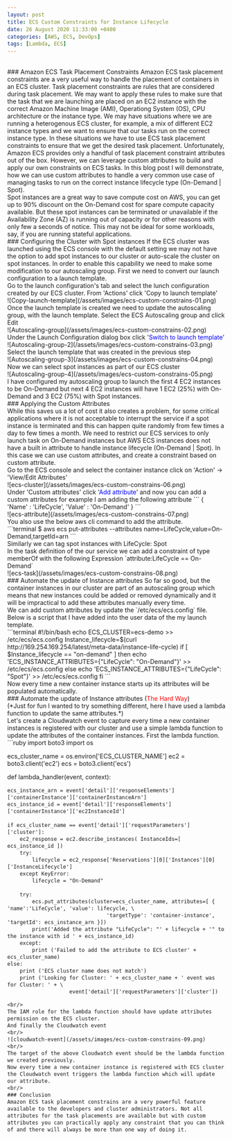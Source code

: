 ```yaml
---
layout: post
title: ECS Custom Constraints for Instance Lifecycle 
date: 26 August 2020 11:33:00 +0400
categories: [AWS, ECS, DevOps]
tags: [Lambda, ECS]
---
```

<br/>
### Amazon ECS Task Placement Constraints
Amazon ECS task placement constraints are a very useful way to handle the placement of containers in an ECS cluster. Task placement constraints are rules that are considered during task placement. We may want to apply these rules to make sure that the task that we are launching are placed on an EC2 instance with the correct Amazon Machine Image (AMI), Operationg System (OS), CPU architecture or the instance type. We may have situations where we are running a heterogenous ECS cluster, for example, a mix of different EC2 instance types and we want to ensure that our tasks run on the correct instance type. In these situations we have to use ECS task placement constraints to ensure that we get the desired task placement. Unfortunately, Amazon ECS provides only a handful of task placement constraint attributes out of the box. However, we can leverage custom attributes to build and apply our own constraints on ECS tasks. In this blog post I will demonstrate, how we can use custom attributes to handle a very common use case of managing tasks to run on the correct instance lifecycle type (On-Demand | Spot).  

<br/>
Spot instances are a great way to save compute cost on AWS, you can get up to 90% discount on the On-Demand cost for spare compute capacity available. But these spot instances can be terminated or unavailable if the Availability Zone (AZ) is running out of capacity or for other reasons with only few a seconds of notice. This may not be ideal for some workloads, say, if you are running stateful applications.  

<br/>
### Configuring the Cluster with Spot instances  
If the ECS cluster was launched using the ECS console with the default setting we may not have the option to add spot instances to our cluster or auto-scale the cluster on spot instances. In order to enable this capability we need to make some modification to our autoscaling group. First we need to convert our launch configuration to a launch template.  
<br/>
Go to the launch configuration's tab and select the lunch configuration created by our ECS cluster.  
From 'Actions' click 'Copy to launch template'  
<br/>
![Copy-launch-template](/assets/images/ecs-custom-constrains-01.png)
<br/>  
Once the launch template is created we need to update the autoscaling group, with the launch template.  
Select the ECS Autoscaling group and click Edit  
<br/>
![Autoscaling-group](/assets/images/ecs-custom-constrains-02.png)  
<br/>  
Under the Launch Configuration dialog box click '<span style="color:blue">Switch to launch template</span>'  
<br/>
![Autoscaling-group-2](/assets/images/ecs-custom-constrains-03.png)
<br/>
Select the launch template that was created in the previous step  
<br/>
![Autoscaling-group-3](/assets/images/ecs-custom-constrains-04.png)
<br/>  
Now we can select spot instances as part of our ECS cluster  
<br/>
![Autoscaling-group-4](/assets/images/ecs-custom-constrains-05.png)
<br/>
I have configured my autoscaling group to launch the first 4 EC2 instances to be On-Demand but next 4 EC2 instances will have 1 EC2 (25%) with On-Demand and 3 EC2 (75%) with Spot instances.  
<br/>
### Applying the Custom Attributes
<br/>
While this saves us a lot of cost it also creates a problem, for some critical applications where it is not acceptable to interrupt the service if a spot instance is terminated and this can happen quite randomly from few times a day to few times a month. We need to restrict our ECS services to only launch task on On-Demand instances but AWS ECS instances does not have a built in attribute to handle instance lifecycle (On-Demand | Spot). In this case we can use custom attributes, and create a constraint based on custom attribute.  
<br/>
Go to the ECS console and select the container instance click on 'Action' -> 'View/Edit Attributes'   
<br/>
![ecs-cluster](/assets/images/ecs-custom-constrains-06.png)
<br/> 
Under 'Custom attributes' click '<span style="color:blue">Add attribute</span>' and now you can add a custom attributes for example I am adding the following attribute   
```
{  
	'Name' : 'LifeCycle', 
	'Value' : 'On-Demand' 
} 
```
<br/>
![ecs-attribute](/assets/images/ecs-custom-constrains-07.png)  
<br/>
You also use the below aws cli command to add the attribute.  
<br/>
```terminal
$ aws ecs put-attributes --attributes name=LifeCycle,value=On-Demand,targetId=arn
```
<br/>
Similarly we can tag spot instances with LifeCycle: Spot  
<br/>
In the task definition of the our service we can add a constraint of type memberOf with the following Expression `attribute:LifeCycle == On-Demand`  
<br/>
![ecs-task](/assets/images/ecs-custom-constrains-08.png)  
<br/>
### Automate the update of Instance attributes 
So far so good, but the container instances in our cluster are part of an autoscaling group which means that new instances could be added or removed dynamically and it will be impractical to add these attributes manually every time.  
<br/>
We can add custom attributes by update the `/etc/ecs/ecs.config` file. Below is a script that I have added into the user data of the my launch template.  
<br/>
```terminal
#!/bin/bash
echo ECS_CLUSTER=ecs-demo >> /etc/ecs/ecs.config
Instance_lifecycle=$(curl http://169.254.169.254/latest/meta-data/instance-life-cycle)
if [ $Instance_lifecycle == "on-demand" ]
then
  echo 'ECS_INSTANCE_ATTRIBUTES={"LifeCycle": "On-Demand"}' >> /etc/ecs/ecs.config
else
  echo 'ECS_INSTANCE_ATTRIBUTES={"LifeCycle": "Spot"}' >> /etc/ecs/ecs.config
fi
```
<br/>
Now every time a new container instance starts up its attributes will be populated automatically.  
<br/>
### Automate the update of Instance attributes (<span style="color:red">The Hard Way</span>)
<br/>
(*Just for fun I wanted to try something different, here I have used a lambda function to update the same attributes.*)  
<br/>
Let's create a Cloudwatch event to capture every time a new container instances is registered with our cluster and use a simple lambda function to update the attributes of the container instances.  
First the lambda function.  
<br/>
```ruby
import boto3
import os

ecs_cluster_name = os.environ['ECS_CLUSTER_NAME']
ec2 = boto3.client('ec2')
ecs = boto3.client('ecs')

def lambda_handler(event, context):
    
    ecs_instance_arn = event['detail']['responseElements']['containerInstance']['containerInstanceArn']
    ecs_instance_id = event['detail']['responseElements']['containerInstance']['ec2InstanceId']
    
    if ecs_cluster_name == event['detail']['requestParameters']['cluster']:
        ec2_response = ec2.describe_instances( InstanceIds=[ ecs_instance_id ])
        try:
            lifecycle = ec2_response['Reservations'][0]['Instances'][0]['InstanceLifecycle']
        except KeyError:
            lifecycle = "On-Demand"
        
        try:
            ecs.put_attributes(cluster=ecs_cluster_name, attributes=[ { 'name':'LifeCycle', 'value': lifecycle, \
                                    'targetType': 'container-instance', 'targetId': ecs_instance_arn }])
            print('Added the attribute "LifeCycle": "' + lifecycle + '" to the instance with id ' + ecs_instance_id)
        except:
            print ('Failed to add the attribute to ECS cluster' + ecs_cluster_name)
    else:
        print ('ECS cluster name does not match')
        print ('Looking for Cluster: ' + ecs_cluster_name + ' event was for Cluster: ' + \
                        event['detail']['requestParameters']['cluster'])
        
```
<br/>
The IAM role for the lambda function should have update attributes permission on the ECS cluster.   
And finally the Cloudwatch event  
<br/>
![cloudwatch-event](/assets/images/ecs-custom-constrains-09.png)  
<br/>
The target of the above Cloudwatch event should be the lambda function we created previously.  
Now every time a new container instance is registered with ECS cluster the Cloudwatch event triggers the lambda function which will update our attribute.  
<br/>
### Conclusion  
Amazon ECS task placement constrains are a very powerful feature available to the developers and cluster administrators. Not all attributes for the task placements are available but with custom attributes you can practically apply any constraint that you can think of and there will always be more than one way of doing it.  

